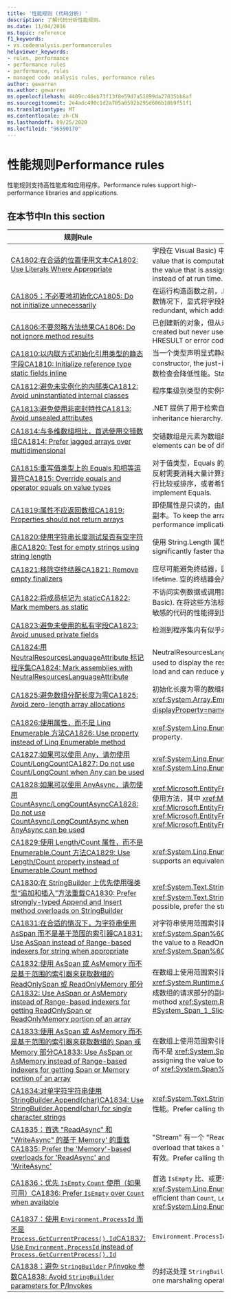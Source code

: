 ```yaml
---
title: '性能规则 (代码分析) '
description: 了解代码分析性能规则。
ms.date: 11/04/2016
ms.topic: reference
f1_keywords:
- vs.codeanalysis.performancerules
helpviewer_keywords:
- rules, performance
- performance rules
- performance, rules
- managed code analysis rules, performance rules
author: gewarren
ms.author: gewarren
ms.openlocfilehash: 4409cc46eb73f13f8e59d7a51899da27035bb6af
ms.sourcegitcommit: 2e4adc490c1d2a705a0592b295d606b10b9f51f1
ms.translationtype: MT
ms.contentlocale: zh-CN
ms.lasthandoff: 09/25/2020
ms.locfileid: "96590170"
---
```

# <a name="performance-rules"></a><span data-ttu-id="f85d9-103">性能规则</span><span class="sxs-lookup"><span data-stu-id="f85d9-103">Performance rules</span></span>

<span data-ttu-id="f85d9-104">性能规则支持高性能库和应用程序。</span><span class="sxs-lookup"><span data-stu-id="f85d9-104">Performance rules support high-performance libraries and applications.</span></span>

## <a name="in-this-section"></a><span data-ttu-id="f85d9-105">在本节中</span><span class="sxs-lookup"><span data-stu-id="f85d9-105">In this section</span></span>

| <span data-ttu-id="f85d9-106">规则</span><span class="sxs-lookup"><span data-stu-id="f85d9-106">Rule</span></span> | <span data-ttu-id="f85d9-107">描述</span><span class="sxs-lookup"><span data-stu-id="f85d9-107">Description</span></span> |
| - | - |
| [<span data-ttu-id="f85d9-108">CA1802:在合适的位置使用文本</span><span class="sxs-lookup"><span data-stu-id="f85d9-108">CA1802: Use Literals Where Appropriate</span></span>](ca1802.md) | <span data-ttu-id="f85d9-109">字段在 Visual Basic) 中声明为静态和只读 (共享和只读，并使用编译时可的值进行初始化。</span><span class="sxs-lookup"><span data-stu-id="f85d9-109">A field is declared static and read-only (Shared and ReadOnly in Visual Basic), and is initialized with a value that is computable at compile time.</span></span> <span data-ttu-id="f85d9-110">由于分配给目标字段的值是在编译时可的，因此请将该声明更改为 Visual Basic) "字段中的 const (Const，以便在编译时而不是在运行时计算该值。</span><span class="sxs-lookup"><span data-stu-id="f85d9-110">Because the value that is assigned to the targeted field is computable at compile time, change the declaration to a const (Const in Visual Basic) field so that the value is computed at compile time instead of at run time.</span></span> |
| [<span data-ttu-id="f85d9-111">CA1805：不必要地初始化</span><span class="sxs-lookup"><span data-stu-id="f85d9-111">CA1805: Do not initialize unnecessarily</span></span>](ca1805.md) | <span data-ttu-id="f85d9-112">在运行构造函数之前，.NET 运行时将引用类型的所有字段初始化为其默认值。</span><span class="sxs-lookup"><span data-stu-id="f85d9-112">The .NET runtime initializes all fields of reference types to their default values before running the constructor.</span></span> <span data-ttu-id="f85d9-113">在大多数情况下，显式将字段初始化为其默认值是冗余的，这会增加维护成本，并可能会降低性能 (例如，通过增加) 的程序集大小。</span><span class="sxs-lookup"><span data-stu-id="f85d9-113">In most cases, explicitly initializing a field to its default value is redundant, which adds to maintenance costs and may degrade performance (such as with increased assembly size).</span></span> |
| [<span data-ttu-id="f85d9-114">CA1806:不要忽略方法结果</span><span class="sxs-lookup"><span data-stu-id="f85d9-114">CA1806: Do not ignore method results</span></span>](ca1806.md) | <span data-ttu-id="f85d9-115">已创建新的对象，但从未使用过，或者创建并返回新字符串的方法未被使用，或者不使用新字符串，或者组件对象模型 (COM) 或 P/Invoke 方法返回从未使用过的 HRESULT 或错误代码。</span><span class="sxs-lookup"><span data-stu-id="f85d9-115">A new object is created but never used, or a method that creates and returns a new string is called and the new string is never used, or a Component Object Model (COM) or P/Invoke method returns an HRESULT or error code that is never used.</span></span> |
| [<span data-ttu-id="f85d9-116">CA1810:以内联方式初始化引用类型的静态字段</span><span class="sxs-lookup"><span data-stu-id="f85d9-116">CA1810: Initialize reference type static fields inline</span></span>](ca1810.md) | <span data-ttu-id="f85d9-117">当一个类型声明显式静态构造函数时，实时 (JIT) 编译器会向该类型的每个静态方法和实例构造函数中添加一项检查，以确保之前已调用该静态构造函数。</span><span class="sxs-lookup"><span data-stu-id="f85d9-117">When a type declares an explicit static constructor, the just-in-time (JIT) compiler adds a check to each static method and instance constructor of the type to make sure that the static constructor was previously called.</span></span> <span data-ttu-id="f85d9-118">静态构造函数检查会降低性能。</span><span class="sxs-lookup"><span data-stu-id="f85d9-118">Static constructor checks can decrease performance.</span></span> |
| [<span data-ttu-id="f85d9-119">CA1812:避免未实例化的内部类</span><span class="sxs-lookup"><span data-stu-id="f85d9-119">CA1812: Avoid uninstantiated internal classes</span></span>](ca1812.md) | <span data-ttu-id="f85d9-120">程序集级别类型的实例不是由程序集中的代码创建的。</span><span class="sxs-lookup"><span data-stu-id="f85d9-120">An instance of an assembly-level type is not created by code in the assembly.</span></span> |
| [<span data-ttu-id="f85d9-121">CA1813:避免使用非密封特性</span><span class="sxs-lookup"><span data-stu-id="f85d9-121">CA1813: Avoid unsealed attributes</span></span>](ca1813.md) | <span data-ttu-id="f85d9-122">.NET 提供了用于检索自定义特性的方法。</span><span class="sxs-lookup"><span data-stu-id="f85d9-122">.NET provides methods for retrieving custom attributes.</span></span> <span data-ttu-id="f85d9-123">默认情况下，这些方法搜索特性继承层次结构。</span><span class="sxs-lookup"><span data-stu-id="f85d9-123">By default, these methods search the attribute inheritance hierarchy.</span></span> <span data-ttu-id="f85d9-124">通过密封特性，将无需搜索继承层次结构，且能够提高性能。</span><span class="sxs-lookup"><span data-stu-id="f85d9-124">Sealing the attribute eliminates the search through the inheritance hierarchy and can improve performance.</span></span> |
| [<span data-ttu-id="f85d9-125">CA1814:与多维数组相比，首选使用交错数组</span><span class="sxs-lookup"><span data-stu-id="f85d9-125">CA1814: Prefer jagged arrays over multidimensional</span></span>](ca1814.md) | <span data-ttu-id="f85d9-126">交错数组是元素为数组的数组。</span><span class="sxs-lookup"><span data-stu-id="f85d9-126">A jagged array is an array whose elements are arrays.</span></span> <span data-ttu-id="f85d9-127">构成元素的数组可以是不同的大小，这可能会导致某些数据集的空间浪费更少。</span><span class="sxs-lookup"><span data-stu-id="f85d9-127">The arrays that make up the elements can be of different sizes, which can result in less wasted space for some sets of data.</span></span> |
| [<span data-ttu-id="f85d9-128">CA1815:重写值类型上的 Equals 和相等运算符</span><span class="sxs-lookup"><span data-stu-id="f85d9-128">CA1815: Override equals and operator equals on value types</span></span>](ca1815.md) | <span data-ttu-id="f85d9-129">对于值类型，Equals 的继承的实现使用反射库，并比较所有字段的内容。</span><span class="sxs-lookup"><span data-stu-id="f85d9-129">For value types, the inherited implementation of Equals uses the Reflection library and compares the contents of all fields.</span></span> <span data-ttu-id="f85d9-130">反射需要消耗大量计算资源，可能没有必要比较每一个字段是否相等。</span><span class="sxs-lookup"><span data-stu-id="f85d9-130">Reflection is computationally expensive, and comparing every field for equality might be unnecessary.</span></span> <span data-ttu-id="f85d9-131">如果希望用户对实例进行比较或排序，或者希望用户将实例用作哈希表键，则值类型应实现 Equals。</span><span class="sxs-lookup"><span data-stu-id="f85d9-131">If you expect users to compare or sort instances, or to use instances as hash table keys, your value type should implement Equals.</span></span> |
| [<span data-ttu-id="f85d9-132">CA1819:属性不应返回数组</span><span class="sxs-lookup"><span data-stu-id="f85d9-132">CA1819: Properties should not return arrays</span></span>](ca1819.md) | <span data-ttu-id="f85d9-133">即使属性是只读的，由属性返回的数组仍不受写保护。</span><span class="sxs-lookup"><span data-stu-id="f85d9-133">Arrays that are returned by properties are not write-protected, even if the property is read-only.</span></span> <span data-ttu-id="f85d9-134">若要使数组不会被更改，属性必须返回数组的副本。</span><span class="sxs-lookup"><span data-stu-id="f85d9-134">To keep the array tamper-proof, the property must return a copy of the array.</span></span> <span data-ttu-id="f85d9-135">通常，用户不能理解调用这种属性的负面性能影响。</span><span class="sxs-lookup"><span data-stu-id="f85d9-135">Typically, users will not understand the adverse performance implications of calling such a property.</span></span> |
| [<span data-ttu-id="f85d9-136">CA1820:使用字符串长度测试是否有空字符串</span><span class="sxs-lookup"><span data-stu-id="f85d9-136">CA1820: Test for empty strings using string length</span></span>](ca1820.md) | <span data-ttu-id="f85d9-137">使用 String.Length 属性或 String.IsNullOrEmpty 方法比较字符串要比使用 Equals 的速度快得多。</span><span class="sxs-lookup"><span data-stu-id="f85d9-137">Comparing strings by using the String.Length property or the String.IsNullOrEmpty method is significantly faster than using Equals.</span></span> |
| [<span data-ttu-id="f85d9-138">CA1821:移除空终结器</span><span class="sxs-lookup"><span data-stu-id="f85d9-138">CA1821: Remove empty finalizers</span></span>](ca1821.md) | <span data-ttu-id="f85d9-139">应尽可能避免终结器，因为跟踪对象生存期会产生额外的性能系统开销。</span><span class="sxs-lookup"><span data-stu-id="f85d9-139">Whenever you can, avoid finalizers because of the additional performance overhead that is involved in tracking object lifetime.</span></span> <span data-ttu-id="f85d9-140">空的终结器会产生额外的开销，而不会带来任何好处。</span><span class="sxs-lookup"><span data-stu-id="f85d9-140">An empty finalizer incurs added overhead without any benefit.</span></span> |
| [<span data-ttu-id="f85d9-141">CA1822:将成员标记为 static</span><span class="sxs-lookup"><span data-stu-id="f85d9-141">CA1822: Mark members as static</span></span>](ca1822.md) | <span data-ttu-id="f85d9-142">不访问实例数据或调用实例方法的成员可以标记为静态 (在 Visual Basic) 中共享。</span><span class="sxs-lookup"><span data-stu-id="f85d9-142">Members that do not access instance data or call instance methods can be marked as static (Shared in Visual Basic).</span></span> <span data-ttu-id="f85d9-143">在将这些方法标记为 static 之后，编译器将向这些成员发出非虚拟调用站点。</span><span class="sxs-lookup"><span data-stu-id="f85d9-143">After you mark the methods as static, the compiler will emit nonvirtual call sites to these members.</span></span> <span data-ttu-id="f85d9-144">这会使性能敏感的代码的性能得到显著提高。</span><span class="sxs-lookup"><span data-stu-id="f85d9-144">This can give you a measurable performance gain for performance-sensitive code.</span></span> |
| [<span data-ttu-id="f85d9-145">CA1823:避免未使用的私有字段</span><span class="sxs-lookup"><span data-stu-id="f85d9-145">CA1823: Avoid unused private fields</span></span>](ca1823.md) | <span data-ttu-id="f85d9-146">检测到程序集内有似乎未访问过的私有字段。</span><span class="sxs-lookup"><span data-stu-id="f85d9-146">Private fields were detected that do not appear to be accessed in the assembly.</span></span> |
| [<span data-ttu-id="f85d9-147">CA1824:用 NeutralResourcesLanguageAttribute 标记程序集</span><span class="sxs-lookup"><span data-stu-id="f85d9-147">CA1824: Mark assemblies with NeutralResourcesLanguageAttribute</span></span>](ca1824.md) | <span data-ttu-id="f85d9-148">NeutralResourcesLanguage 属性通知用于显示程序集的非特定区域性资源的语言资源管理器。</span><span class="sxs-lookup"><span data-stu-id="f85d9-148">The NeutralResourcesLanguage attribute informs the Resource Manager of the language that was used to display the resources of a neutral culture for an assembly.</span></span> <span data-ttu-id="f85d9-149">这将改进所加载的第一个资源的查找性能，并缩小工作集。</span><span class="sxs-lookup"><span data-stu-id="f85d9-149">This improves lookup performance for the first resource that you load and can reduce your working set.</span></span> |
| [<span data-ttu-id="f85d9-150">CA1825:避免数组分配长度为零</span><span class="sxs-lookup"><span data-stu-id="f85d9-150">CA1825: Avoid zero-length array allocations</span></span>](ca1825.md) | <span data-ttu-id="f85d9-151">初始化长度为零的数组将导致不必要的内存分配。</span><span class="sxs-lookup"><span data-stu-id="f85d9-151">Initializing a zero-length array leads to unnecessary memory allocation.</span></span> <span data-ttu-id="f85d9-152">相反，请通过调用来使用静态分配的空数组实例 <xref:System.Array.Empty%2A?displayProperty=nameWithType> 。</span><span class="sxs-lookup"><span data-stu-id="f85d9-152">Instead, use the statically allocated empty array instance by calling <xref:System.Array.Empty%2A?displayProperty=nameWithType>.</span></span> <span data-ttu-id="f85d9-153">内存分配在此方法的所有调用之间共享。</span><span class="sxs-lookup"><span data-stu-id="f85d9-153">The memory allocation is shared across all invocations of this method.</span></span> |
| [<span data-ttu-id="f85d9-154">CA1826:使用属性，而不是 Linq Enumerable 方法</span><span class="sxs-lookup"><span data-stu-id="f85d9-154">CA1826: Use property instead of Linq Enumerable method</span></span>](ca1826.md) | <span data-ttu-id="f85d9-155"><xref:System.Linq.Enumerable> LINQ 方法用于支持等效且更有效的属性的类型。</span><span class="sxs-lookup"><span data-stu-id="f85d9-155"><xref:System.Linq.Enumerable> LINQ method was used on a type that supports an equivalent, more efficient property.</span></span> |
| [<span data-ttu-id="f85d9-156">CA1827:如果可以使用 Any，请勿使用 Count/LongCount</span><span class="sxs-lookup"><span data-stu-id="f85d9-156">CA1827: Do not use Count/LongCount when Any can be used</span></span>](ca1827.md) | <span data-ttu-id="f85d9-157"><xref:System.Linq.Enumerable.Count%2A><xref:System.Linq.Enumerable.LongCount%2A>使用方法，其中 <xref:System.Linq.Enumerable.Any%2A> 方法会更有效。</span><span class="sxs-lookup"><span data-stu-id="f85d9-157"><xref:System.Linq.Enumerable.Count%2A> or <xref:System.Linq.Enumerable.LongCount%2A> method was used where <xref:System.Linq.Enumerable.Any%2A> method would be more efficient.</span></span> |
| [<span data-ttu-id="f85d9-158">CA1828:如果可以使用 AnyAsync，请勿使用 CountAsync/LongCountAsync</span><span class="sxs-lookup"><span data-stu-id="f85d9-158">CA1828: Do not use CountAsync/LongCountAsync when AnyAsync can be used</span></span>](ca1828.md) | <span data-ttu-id="f85d9-159"><xref:Microsoft.EntityFrameworkCore.EntityFrameworkQueryableExtensions.CountAsync%2A><xref:Microsoft.EntityFrameworkCore.EntityFrameworkQueryableExtensions.LongCountAsync%2A>使用方法，其中 <xref:Microsoft.EntityFrameworkCore.EntityFrameworkQueryableExtensions.AnyAsync%2A> 方法会更有效。</span><span class="sxs-lookup"><span data-stu-id="f85d9-159"><xref:Microsoft.EntityFrameworkCore.EntityFrameworkQueryableExtensions.CountAsync%2A> or <xref:Microsoft.EntityFrameworkCore.EntityFrameworkQueryableExtensions.LongCountAsync%2A> method was used where <xref:Microsoft.EntityFrameworkCore.EntityFrameworkQueryableExtensions.AnyAsync%2A> method would be more efficient.</span></span> |
| [<span data-ttu-id="f85d9-160">CA1829:使用 Length/Count 属性，而不是 Enumerable.Count 方法</span><span class="sxs-lookup"><span data-stu-id="f85d9-160">CA1829: Use Length/Count property instead of Enumerable.Count method</span></span>](ca1829.md) | <span data-ttu-id="f85d9-161"><xref:System.Linq.Enumerable.Count%2A> LINQ 方法用于支持等效的、更有效的或属性的类型 `Length` `Count` 。</span><span class="sxs-lookup"><span data-stu-id="f85d9-161"><xref:System.Linq.Enumerable.Count%2A> LINQ method was used on a type that supports an equivalent, more efficient `Length` or `Count` property.</span></span> |
| [<span data-ttu-id="f85d9-162">CA1830:在 StringBuilder 上优先使用强类型“追加和插入”方法重载</span><span class="sxs-lookup"><span data-stu-id="f85d9-162">CA1830: Prefer strongly-typed Append and Insert method overloads on StringBuilder</span></span>](ca1830.md) | <span data-ttu-id="f85d9-163"><xref:System.Text.StringBuilder.Append%2A> 和 <xref:System.Text.StringBuilder.Insert%2A> 为除 system.string 之外的多个类型提供重载。</span><span class="sxs-lookup"><span data-stu-id="f85d9-163"><xref:System.Text.StringBuilder.Append%2A> and <xref:System.Text.StringBuilder.Insert%2A> provide overloads for multiple types beyond System.String.</span></span>  <span data-ttu-id="f85d9-164">如果可能，更倾向于使用 ToString ( # A1 和基于字符串的重载中的强类型重载。</span><span class="sxs-lookup"><span data-stu-id="f85d9-164">When possible, prefer the strongly-typed overloads over using ToString() and the string-based overload.</span></span> |
| [<span data-ttu-id="f85d9-165">CA1831:在合适的情况下，为字符串使用 AsSpan 而不是基于范围的索引器</span><span class="sxs-lookup"><span data-stu-id="f85d9-165">CA1831: Use AsSpan instead of Range-based indexers for string when appropriate</span></span>](ca1831.md) | <span data-ttu-id="f85d9-166">对字符串使用范围索引器并将值隐式赋值给 ReadOnlySpan &lt; char &gt; 类型时， <xref:System.String.Substring%2A?#System_String_Substring_System_Int32_System_Int32_> 将使用方法而不是 <xref:System.Span%601.Slice%2A?#System_Span_1_Slice_System_Int32_System_Int32_> ，这将生成请求的字符串部分的副本。</span><span class="sxs-lookup"><span data-stu-id="f85d9-166">When using a range-indexer on a string and implicitly assigning the value to a ReadOnlySpan&lt;char&gt; type, the method <xref:System.String.Substring%2A?#System_String_Substring_System_Int32_System_Int32_> will be used instead of <xref:System.Span%601.Slice%2A?#System_Span_1_Slice_System_Int32_System_Int32_>, which produces a copy of requested portion of the string.</span></span> |
| [<span data-ttu-id="f85d9-167">CA1832:使用 AsSpan 或 AsMemory 而不是基于范围的索引器来获取数组的 ReadOnlySpan 或 ReadOnlyMemory 部分</span><span class="sxs-lookup"><span data-stu-id="f85d9-167">CA1832: Use AsSpan or AsMemory instead of Range-based indexers for getting ReadOnlySpan or ReadOnlyMemory portion of an array</span></span>](ca1832.md) | <span data-ttu-id="f85d9-168">在数组上使用范围索引器并将值隐式赋值给 <xref:System.ReadOnlySpan%601> 或类型时 <xref:System.ReadOnlyMemory%601> ， <xref:System.Runtime.CompilerServices.RuntimeHelpers.GetSubArray%2A> 将使用方法而不是 <xref:System.Span%601.Slice%2A?#System_Span_1_Slice_System_Int32_System_Int32_> ，这将生成数组的请求部分的副本。</span><span class="sxs-lookup"><span data-stu-id="f85d9-168">When using a range-indexer on an array and implicitly assigning the value to a <xref:System.ReadOnlySpan%601> or <xref:System.ReadOnlyMemory%601> type, the method <xref:System.Runtime.CompilerServices.RuntimeHelpers.GetSubArray%2A> will be used instead of <xref:System.Span%601.Slice%2A?#System_Span_1_Slice_System_Int32_System_Int32_>, which produces a copy of requested portion of the array.</span></span> |
| [<span data-ttu-id="f85d9-169">CA1833:使用 AsSpan 或 AsMemory 而不是基于范围的索引器来获取数组的 Span 或 Memory 部分</span><span class="sxs-lookup"><span data-stu-id="f85d9-169">CA1833: Use AsSpan or AsMemory instead of Range-based indexers for getting Span or Memory portion of an array</span></span>](ca1833.md) | <span data-ttu-id="f85d9-170">在数组上使用范围索引器并将值隐式赋值给 <xref:System.Span%601> 或类型时 <xref:System.Memory%601> ， <xref:System.Runtime.CompilerServices.RuntimeHelpers.GetSubArray%2A> 将使用方法而不是 <xref:System.Span%601.Slice%2A?#System_Span_1_Slice_System_Int32_System_Int32_> ，这将生成数组的请求部分的副本。</span><span class="sxs-lookup"><span data-stu-id="f85d9-170">When using a range-indexer on an array and implicitly assigning the value to a <xref:System.Span%601> or <xref:System.Memory%601> type, the method <xref:System.Runtime.CompilerServices.RuntimeHelpers.GetSubArray%2A> will be used instead of <xref:System.Span%601.Slice%2A?#System_Span_1_Slice_System_Int32_System_Int32_>, which produces a copy of requested portion of the array.</span></span> |
| [<span data-ttu-id="f85d9-171">CA1834:对单字符字符串使用 StringBuilder.Append(char)</span><span class="sxs-lookup"><span data-stu-id="f85d9-171">CA1834: Use StringBuilder.Append(char) for single character strings</span></span>](ca1834.md) | <span data-ttu-id="f85d9-172"><xref:System.Text.StringBuilder> 具有一个 `Append` 采用 `char` 作为参数的重载。</span><span class="sxs-lookup"><span data-stu-id="f85d9-172"><xref:System.Text.StringBuilder> has an `Append` overload that takes a `char` as its argument.</span></span> <span data-ttu-id="f85d9-173">更倾向 `char` 于调用重载以提高性能。</span><span class="sxs-lookup"><span data-stu-id="f85d9-173">Prefer calling the `char` overload to improve performance.</span></span> |
| [<span data-ttu-id="f85d9-174">CA1835：首选 "ReadAsync" 和 "WriteAsync" 的基于 Memory' 的重载</span><span class="sxs-lookup"><span data-stu-id="f85d9-174">CA1835: Prefer the 'Memory'-based overloads for 'ReadAsync' and 'WriteAsync'</span></span>](ca1835.md) | <span data-ttu-id="f85d9-175">"Stream" 有一个 "ReadAsync" 重载，该重载采用 "Memory &lt; byte &gt; " 作为第一个参数，而 "WriteAsync" 重载采用 "ReadOnlyMemory &lt; Byte &gt; " 作为第一个参数。</span><span class="sxs-lookup"><span data-stu-id="f85d9-175">'Stream' has a 'ReadAsync' overload that takes a 'Memory&lt;Byte&gt;' as the first argument, and a 'WriteAsync' overload that takes a 'ReadOnlyMemory&lt;Byte&gt;' as the first argument.</span></span> <span data-ttu-id="f85d9-176">更愿意调用基于内存的重载，这些重载更有效。</span><span class="sxs-lookup"><span data-stu-id="f85d9-176">Prefer calling the memory based overloads, which are more efficient.</span></span> |
| [<span data-ttu-id="f85d9-177">CA1836：优先 `IsEmpty` `Count` 使用（如果可用）</span><span class="sxs-lookup"><span data-stu-id="f85d9-177">CA1836: Prefer `IsEmpty` over `Count` when available</span></span>](ca1836.md) | <span data-ttu-id="f85d9-178">首选 `IsEmpty` 比、或更有效的属性， `Count` `Length` <xref:System.Linq.Enumerable.Count%60%601%28System.Collections.Generic.IEnumerable%7B%60%600%7D%29> <xref:System.Linq.Enumerable.LongCount%60%601%28System.Collections.Generic.IEnumerable%7B%60%600%7D%29> 以确定对象是否包含任何项。</span><span class="sxs-lookup"><span data-stu-id="f85d9-178">Prefer `IsEmpty` property that is more efficient than `Count`, `Length`, <xref:System.Linq.Enumerable.Count%60%601%28System.Collections.Generic.IEnumerable%7B%60%600%7D%29> or <xref:System.Linq.Enumerable.LongCount%60%601%28System.Collections.Generic.IEnumerable%7B%60%600%7D%29> to determine whether the object contains or not any items.</span></span> |
| [<span data-ttu-id="f85d9-179">CA1837：使用 `Environment.ProcessId` 而不是 `Process.GetCurrentProcess().Id`</span><span class="sxs-lookup"><span data-stu-id="f85d9-179">CA1837: Use `Environment.ProcessId` instead of `Process.GetCurrentProcess().Id`</span></span>](ca1837.md) | <span data-ttu-id="f85d9-180">`Environment.ProcessId` 比更简单、更快 `Process.GetCurrentProcess().Id` 。</span><span class="sxs-lookup"><span data-stu-id="f85d9-180">`Environment.ProcessId` is simpler and faster than `Process.GetCurrentProcess().Id`.</span></span> |
| [<span data-ttu-id="f85d9-181">CA1838：避免 `StringBuilder` P/invoke 参数</span><span class="sxs-lookup"><span data-stu-id="f85d9-181">CA1838: Avoid `StringBuilder` parameters for P/Invokes</span></span>](ca1838.md) | <span data-ttu-id="f85d9-182">的封送处理 `StringBuilder` 始终创建本机缓冲区副本，从而导致一个封送处理操作有多个分配。</span><span class="sxs-lookup"><span data-stu-id="f85d9-182">Marshaling of `StringBuilder` always creates a native buffer copy, resulting in multiple allocations for one marshaling operation.</span></span> |
